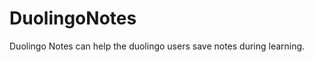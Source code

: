 DuolingoNotes
=============

Duolingo Notes can help the duolingo users save notes during learning.
